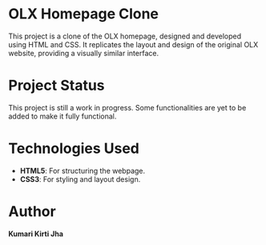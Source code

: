 # OLX Homepage Clone
This project is a clone of the OLX homepage, designed and developed using HTML and CSS. It replicates the layout and design of the original OLX website, providing a visually similar interface.

# Project Status
This project is still a work in progress. Some functionalities are yet to be added to make it fully functional.

# Technologies Used
- **HTML5**: For structuring the webpage.
- **CSS3**: For styling and layout design.

# Author
**Kumari Kirti Jha**

